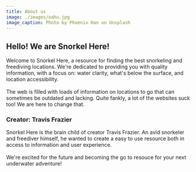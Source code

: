 ```yaml
---
title: About us
image: ./images/oahu.jpg
image_caption: Photo by Phoenix Han on Unsplash
---
```


## Hello! We are Snorkel Here!

Welcome to Snorkel Here, a resource for finding the best snorkeling and freediving locations. We're dedicated to providing you with quality information, with a focus on: water clarity, what's below the surface, and location accessibility.
</br>
</br>
The web is filled with loads of information on locations to go that can sometimes be outdated and lacking. Quite fankly, a lot of the websites suck too! We are here to change that.

### Creator: Travis Frazier

Snorkel Here is the brain child of creator Travis Frazier. An avid snorkeler and freediver himself, he wanted to create a easy to use resource both in access to information and user experience. 
</br>
</br>
We're excited for the future and becoming the go to resouce for your next underwater adventure!  